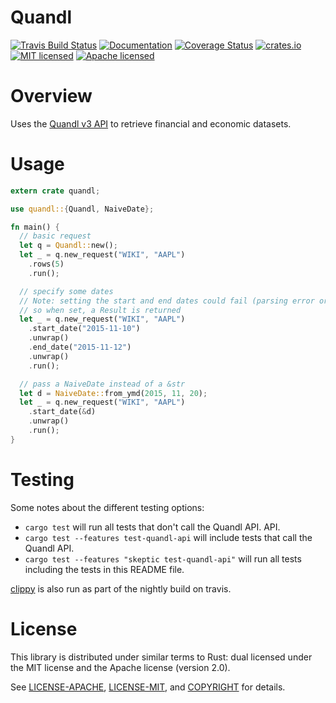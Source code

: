 # Quandl
[![Travis Build Status](https://img.shields.io/travis/frostly/quandl.svg)](https://travis-ci.org/frostly/quandl)
[![Documentation](https://img.shields.io/badge/docs-latest-C9893D.svg)](https://open.frostly.com/quandl)
[![Coverage Status](https://img.shields.io/coveralls/frostly/quandl.svg)](https://coveralls.io/github/frostly/quandl?branch=master)
[![crates.io](https://img.shields.io/crates/v/quandl.svg)](https://crates.io/crates/quandl)
[![MIT licensed](https://img.shields.io/badge/license-MIT-blue.svg)](./LICENSE-MIT)
[![Apache licensed](https://img.shields.io/badge/license-Apache-blue.svg)](./LICENSE-APACHE)

# Overview

Uses the [Quandl v3 API](https://www.quandl.com/docs/api) to retrieve financial and economic
datasets.

# Usage

```rust
extern crate quandl;

use quandl::{Quandl, NaiveDate};

fn main() {
  // basic request
  let q = Quandl::new();
  let _ = q.new_request("WIKI", "AAPL")
    .rows(5)
    .run();

  // specify some dates
  // Note: setting the start and end dates could fail (parsing error or inconsistency)
  // so when set, a Result is returned
  let _ = q.new_request("WIKI", "AAPL")
    .start_date("2015-11-10")
    .unwrap()
    .end_date("2015-11-12")
    .unwrap()
    .run();

  // pass a NaiveDate instead of a &str
  let d = NaiveDate::from_ymd(2015, 11, 20);
  let _ = q.new_request("WIKI", "AAPL")
    .start_date(&d)
    .unwrap()
    .run();
}
```

# Testing

Some notes about the different testing options:

- `cargo test` will run all tests that don't call the Quandl API.
API.
- `cargo test --features test-quandl-api` will include tests that call the Quandl API.
- `cargo test --features "skeptic test-quandl-api"` will run all tests including the tests in this
README file.

[clippy](https://github.com/Manishearth/rust-clippy) is also run as part of the nightly build on travis.

# License

This library is distributed under similar terms to Rust: dual licensed under the MIT license and the Apache license (version 2.0).

See [LICENSE-APACHE](LICENSE-APACHE), [LICENSE-MIT](LICENSE-MIT), and [COPYRIGHT](COPYRIGHT) for details.
